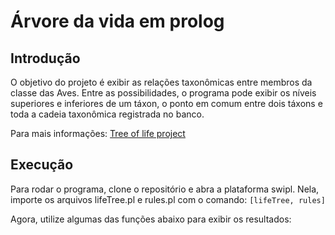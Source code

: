 # Árvore da vida em prolog

## Introdução

O objetivo do projeto é exibir as relações taxonômicas entre membros da classe das Aves. Entre as possibilidades, o programa pode exibir os níveis superiores e inferiores de um táxon, o ponto em comum entre dois táxons e toda a cadeia taxonômica registrada no banco.

Para mais informações: [Tree of life project](http://tolweb.org/Neornithes/15834)

## Execução

Para rodar o programa, clone o repositório e abra a plataforma swipl. Nela, importe os arquivos lifeTree.pl e rules.pl com o comando:
`[lifeTree, rules]`

Agora, utilize algumas das funções abaixo para exibir os resultados:

